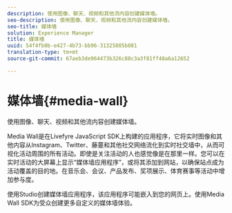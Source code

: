 ```yaml
---
description: 使用图像、聊天、视频和其他流内容创建媒体墙。
seo-description: 使用图像、聊天、视频和其他流内容创建媒体墙。
seo-title: 媒体墙
solution: Experience Manager
title: 媒体墙
uuid: 54f4fb0b-e427-4b73-bb96-31325805b081
translation-type: tm+mt
source-git-commit: 67aeb3de964473b326c88c3a3f81ff48a6a12652

---
```



# 媒体墙{#media-wall}

使用图像、聊天、视频和其他流内容创建媒体墙。

Media Wall是在Livefyre JavaScript SDK上构建的应用程序，它将实时图像和其他内容从Instagram、Twitter、藤蔓和其他社交网络流化到实时社交墙中，从而可视化活动周围的所有活动。即使是关注活动的人也感觉像是在那里一样。您可以在实时活动的大屏幕上显示“媒体墙应用程序”，或将其添加到网站，以确保站点成为活动覆盖的目的地。在音乐会、会议、产品发布、奖项展示、体育赛事等活动中增加参与度。

使用Studio创建媒体墙应用程序，该应用程序可能嵌入到您的网页上。使用Media Wall SDK为受众创建更多自定义的媒体墙体验。
